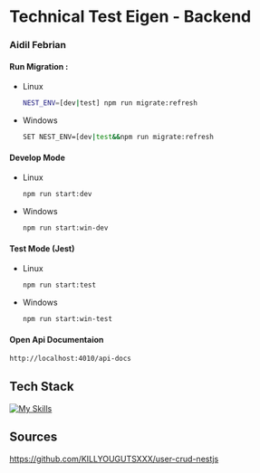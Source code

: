 
# Technical Test Eigen - Backend
### Aidil Febrian


#### Run Migration :
- Linux
    ```bash
    NEST_ENV=[dev|test] npm run migrate:refresh  
    ```
- Windows
    ```bash
    SET NEST_ENV=[dev|test&&npm run migrate:refresh  
    ```

#### Develop Mode
- Linux
    ```bash
    npm run start:dev
    ```
- Windows
    ```bash
    npm run start:win-dev
    ```
#### Test Mode (Jest)
- Linux
    ```bash
    npm run start:test
    ```
- Windows
    ```bash
    npm run start:win-test
    ```

#### Open Api Documentaion
```bash
http://localhost:4010/api-docs
```

## Tech Stack
[![My Skills](https://skillicons.dev/icons?i=nodejs,nest,ts,js,jest)](https://skillicons.dev)

## Sources
https://github.com/KILLYOUGUTSXXX/user-crud-nestjs